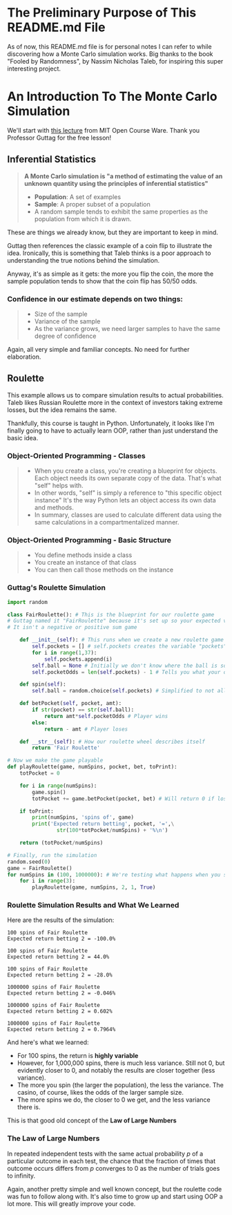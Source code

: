 # The Preliminary Purpose of This README.md File

As of now, this README.md file is for personal notes I can refer to while discovering how a Monte Carlo simulation works. Big thanks to the book "Fooled by Randomness", by Nassim Nicholas Taleb, for inspiring this super interesting project.

# An Introduction To The Monte Carlo Simulation

We'll start with [this lecture](https://ocw.mit.edu/courses/6-0002-introduction-to-computational-thinking-and-data-science-fall-2016/resources/lecture-6-monte-carlo-simulation/) from MIT Open Course Ware. Thank you Professor Guttag for the free lesson!

## Inferential Statistics

> **A Monte Carlo simulation is "a method of estimating the value of an unknown quantity using the principles of inferential statistics"**
>
> - **Population**: A set of examples
> - **Sample**: A proper subset of a population
> - A random sample tends to exhibit the same properties as the population from which it is drawn.

These are things we already know, but they are important to keep in mind.

Guttag then references the classic example of a coin flip to illustrate the idea. Ironically, this is something that Taleb thinks is a poor approach to understanding the true notions behind the simulation.

Anyway, it's as simple as it gets: the more you flip the coin, the more the sample population tends to show that the coin flip has 50/50 odds.

### Confidence in our estimate depends on two things:

> - Size of the sample
> - Variance of the sample
> - As the variance grows, we need larger samples to have the same degree of confidence

Again, all very simple and familiar concepts. No need for further elaboration.

## Roulette

This example allows us to compare simulation results to actual probabilities. Taleb likes Russian Roulette more in the context of investors taking extreme losses, but the idea remains the same.

Thankfully, this course is taught in Python. Unfortunately, it looks like I'm finally going to have to actually learn OOP, rather than just understand the basic idea.

### Object-Oriented Programming - Classes

> - When you create a class, you're creating a blueprint for objects. Each object needs
>   its own separate copy of the data. That's what "self" helps with.
> - In other words, "self" is simply a reference to "this specific object instance"
>   It's the way Python lets an object access its own data and methods.
> - In summary, classes are used to calculate different data using the same calculations in a compartmentalized manner.

### Object-Oriented Programming - Basic Structure

> - You define methods inside a class
> - You create an instance of that class
> - You can then call those methods on the instance

### Guttag's Roulette Simulation

```python
import random

class FairRoulette(): # This is the blueprint for our roulette game
# Guttag named it "FairRoulette" because it's set up so your expected value is 0
# It isn't a negative or positive sum game

    def __init__(self): # This runs when we create a new roulette game
        self.pockets = [] # self.pockets creates the variable "pockets" that belongs to a specific roulette wheel
        for i in range(1,37):
            self.pockets.append(i)
        self.ball = None # Initially we don't know where the ball is so self.ball = None
        self.pocketOdds = len(self.pockets) - 1 # Tells you what your odds are. If you win, you get $36

    def spin(self):
        self.ball = random.choice(self.pockets) # Simplified to not allow bets on colors

    def betPocket(self, pocket, amt):
        if str(pocket) == str(self.ball):
            return amt*self.pocketOdds # Player wins
        else:
            return - amt # Player loses

    def __str__(self): # How our roulette wheel describes itself
        return 'Fair Roulette'

# Now we make the game playable
def playRoulette(game, numSpins, pocket, bet, toPrint):
    totPocket = 0

    for i in range(numSpins):
        game.spin()
        totPocket += game.betPocket(pocket, bet) # Will return 0 if lost, and 35 if won

    if toPrint:
        print(numSpins, 'spins of', game)
        print('Expected return betting', pocket, '=',\
                str(100*totPocket/numSpins) + '%\n')

    return (totPocket/numSpins)

# Finally, run the simulation
random.seed(0)
game = FairRoulette()
for numSpins in (100, 1000000): # We're testing what happens when you spin 100 times vs. 1000000 times
    for i in range(3):
        playRoulette(game, numSpins, 2, 1, True)
```

### Roulette Simulation Results and What We Learned

Here are the results of the simulation:

```terminal
100 spins of Fair Roulette
Expected return betting 2 = -100.0%

100 spins of Fair Roulette
Expected return betting 2 = 44.0%

100 spins of Fair Roulette
Expected return betting 2 = -28.0%

1000000 spins of Fair Roulette
Expected return betting 2 = -0.046%

1000000 spins of Fair Roulette
Expected return betting 2 = 0.602%

1000000 spins of Fair Roulette
Expected return betting 2 = 0.7964%
```

And here's what we learned:

- For 100 spins, the return is **highly variable**
- However, for 1,000,000 spins, there is much less variance. Still not 0, but evidently closer to 0, and notably the results are closer together (less variance).
- The more you spin (the larger the population), the less the variance. The casino, of course, likes the odds of the larger sample size.
- The more spins we do, the closer to 0 we get, and the less variance there is.

This is that good old concept of the **Law of Large Numbers**

### The Law of Large Numbers

In repeated independent tests with the same actual probability _p_ of a particular outcome in each test, the chance that the fraction of times that outcome occurs differs from _p_ converges to 0 as the number of trials goes to infinity.

Again, another pretty simple and well known concept, but the roulette code was fun to follow along with. It's also time to grow up and start using OOP a lot more. This will greatly improve your code.
